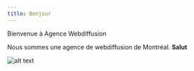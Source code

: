 ```yaml
---
title: Bonjour
---
```

Bienvenue à Agence Webdiffusion

Nous sommes une agence de webdiffusion de Montréal.
**Salut**

![alt text][1]


  [1]: http://webtrack.dhlglobalmail.com/images/webtrack2/logo.png